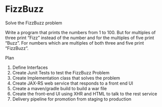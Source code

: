 FizzBuzz
========

Solve the FizzBuzz problem

Write a program that prints the numbers from 1 to 100. But for multiples of three print “Fizz” instead of the number and for
the multiples of five print “Buzz”. For numbers which are multiples of both three and five print “FizzBuzz”.

Plan
 1. Define Interfaces
 2. Create Junit Tests to test the FizzBuzz Problem
 3. Create Implementation class that solves the problem
 4. Create JAX-RS web service that responds to a front end UI
 5. Create a maven/gradle build to build a war file
 6. Create the front-end UI using XHR and HTML to talk to the rest service
 7. Delivery pipeline for promotion from staging to production
